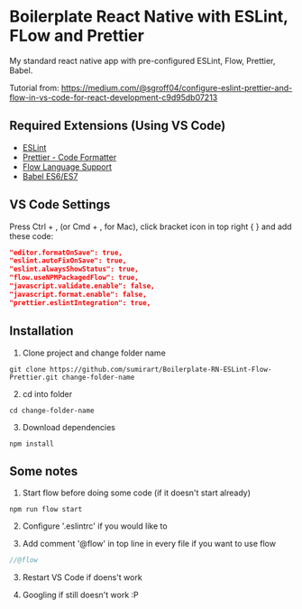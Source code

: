# Boilerplate React Native with ESLint, FLow and Prettier

My standard react native app with pre-configured ESLint, Flow, Prettier, Babel.

Tutorial from: https://medium.com/@sgroff04/configure-eslint-prettier-and-flow-in-vs-code-for-react-development-c9d95db07213

## Required Extensions (Using VS Code)

- [ESLint](https://marketplace.visualstudio.com/items?itemname=dbaeumer.vscode-eslint)
- [Prettier - Code Formatter](https://marketplace.visualstudio.com/items?itemname=esbenp.prettier-vscode)
- [Flow Language Support](https://marketplace.visualstudio.com/items?itemname=flowtype.flow-for-vscode)
- [Babel ES6/ES7](https://marketplace.visualstudio.com/items?itemname=dzannotti.vscode-babel-coloring)

## VS Code Settings

Press Ctrl + , (or Cmd + , for Mac), click bracket icon in top right { } and add these code:

```json
"editor.formatOnSave": true,
"eslint.autoFixOnSave": true,
"eslint.alwaysShowStatus": true,
"flow.useNPMPackagedFlow": true,
"javascript.validate.enable": false,
"javascript.format.enable": false,
"prettier.eslintIntegration": true,
```

## Installation

1. Clone project and change folder name

```
git clone https://github.com/sumirart/Boilerplate-RN-ESLint-Flow-Prettier.git change-folder-name
```

2. cd into folder

```
cd change-folder-name
```

3. Download dependencies

```
npm install
```

## Some notes

1. Start flow before doing some code (if it doesn't start already)

```
npm run flow start
```

2. Configure '.eslintrc' if you would like to

3. Add comment '@flow' in top line in every file if you want to use flow

```javascript
//@flow
```

3. Restart VS Code if doens't work

4. Googling if still doesn't work :P
